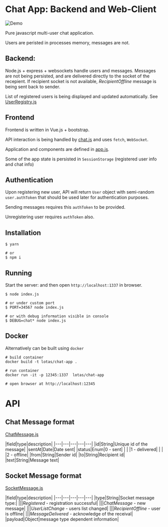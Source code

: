 # Chat App: Backend and Web-Client

![Demo](http://g.recordit.co/Ei4aSxodcQ.gif "Demo interaction")


Pure javascript multi-user chat application.

Users are peristed in processes memory, messages are not.

## Backend:
Node.js + express + websockets handle users and messages.
Messages are not being persisted, and are delivered directly to the socket of the recepient.
If recipient socket is not available, *RecipientOffline* message is being sent back to sender.

List of registered users is being displayed and updated automatically. See [UserRegistry.js](chat/UserRegistry.js)

## Frontend

Frontend is written in Vue.js + bootstrap.

API interaction is being handled by [chat.js](public/chat.js) and uses `fetch`, `WebSocket`.

Application and components are defined in [app.js](public/app.js).

Some of the app state is persisted in `SessionStorage` (registered user info and chat info)


## Authentication

Upon registering new user, API will return `User` object with semi-random `user.authToken` that should be used later for authentication purposes.

Sending messages requires this `authToken` to be provided.

Unregistering user requires `authToken` also.


## Installation

```
$ yarn

# or
$ npm i
```

## Running

Start the server: and then open `http://localhost:1337` in browser.

```
$ node index.js

# or under custom port
$ PORT=34567 node index.js

# or with debug information visible in console
$ DEBUG=chat* node index.js
```

## Docker

Alternatively can be built using `docker`

```
# build container
docker build -t lotas/chat-app .

# run container
docker run -it -p 12345:1337  lotas/chat-app

# open browser at http://localhost:12345
```

# API

## Chat Message format

[ChatMessage.js](chat/ChatMessage.js)

|field|type|description|
|---|---|---|---|---|
|id|String|Unique id of the message|
|sentAt|Date|Date sent|
|status|Enum|0 - sent|
| | |1 - delivered|
| | |2 - offline|
|from|String|Sender id|
|to|String|Recipient id|
|text|String|Message text|


## Socket Message format

[SocketMessage.js](chat/SocketMessage.js)

|field|type|description|
|---|---|---|---|---|
|type|String|Socket message type:|
|||*Registered* - registration successful|
|||*ChatMessage* - new message|
|||*UserListChange* - users list changed|
|||*RecipientOffline* - user is offline|
|||*MessageDelivered* - acknowledge of the receival|
|payload|Object|message type dependent information|